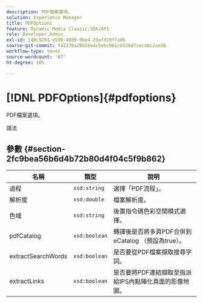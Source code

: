 ```yaml
---
description: PDF檔案選項。
solution: Experience Manager
title: PDFOptions
feature: Dynamic Media Classic,SDK/API
role: Developer,Admin
exl-id: 140c9261-e590-4889-9be4-29afd19ffa86
source-git-commit: f42378a20b58e4c5ebc961c6526d7cecabc2ae38
workflow-type: tm+mt
source-wordcount: '67'
ht-degree: 10%

---
```


# [!DNL PDFOptions]{#pdfoptions}

PDF檔案選項。

語法

## 參數 {#section-2fc9bea56b6d4b72b80d4f04c5f9b862}

| 名稱 | 類型 | 說明 |
|---|---|---|
| 過程 | `xsd:string` | 選擇「PDF流程」。 |
| 解析度 | `xsd:double` | 檔案解析度。 |
| 色域 | `xsd:string` | 後置指令碼色彩空間模式選擇。 |
| pdfCatalog | `xsd:boolean` | 轉譯後是否將多頁PDF合併到eCatalog （預設為true）。 |
| extractSearchWords | `xsd:boolean` | 是否要從PDF檔案擷取搜尋字詞。 |
| extractLinks | `xsd:boolean` | 是否要將PDF連結擷取至指派給IPS內點陣化頁面的影像地圖。 |
